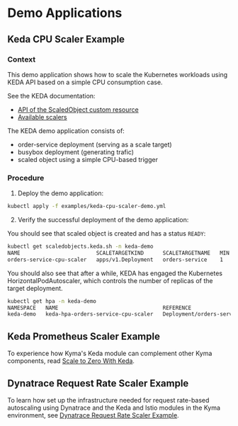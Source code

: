 # Demo Applications

## Keda CPU Scaler Example

### Context

This demo application shows how to scale the Kubernetes workloads using KEDA API based on a simple CPU consumption case.

See the KEDA documentation:

- [API of the ScaledObject custom resource](https://keda.sh/docs/latest/concepts/scaling-deployments/#scaledobject-spec)
- [Available scalers](https://keda.sh/docs/latest/scalers/)

The KEDA demo application consists of:

- order-service deployment (serving as a scale target)
- busybox deployment (generating trafic)
- scaled object using a simple CPU-based trigger

### Procedure

1. Deploy the demo application:

```bash
kubectl apply -f examples/keda-cpu-scaler-demo.yml
```

2. Verify the successful deployment of the demo application:

You should see that scaled object is created and has a status `READY`:

```bash
kubectl get scaledobjects.keda.sh -n keda-demo
NAME                        SCALETARGETKIND      SCALETARGETNAME   MIN   MAX   TRIGGERS   AUTHENTICATION   READY   ACTIVE   FALLBACK   AGE
orders-service-cpu-scaler   apps/v1.Deployment   orders-service    1     10    cpu                         True    True     Unknown    8m3s
```

You should also see that after a while, KEDA has engaged the Kubernetes HorizontalPodAutoscaler, which controls the number of replicas of the target deployment.

```bash
kubectl get hpa -n keda-demo
NAMESPACE   NAME                                 REFERENCE                   TARGETS   MINPODS   MAXPODS   REPLICAS   AGE
keda-demo   keda-hpa-orders-service-cpu-scaler   Deployment/orders-service   80%/30%   1         10        4          31s
```

## Keda Prometheus Scaler Example

To experience how Kyma's Keda module can complement other Kyma components, read [Scale to Zero With Keda](https://github.com/kyma-project/keda-manager/tree/main/examples/scale-to-zero-with-keda).

## Dynatrace Request Rate Scaler Example

To learn how set up the infrastructure needed for request rate-based autoscaling using Dynatrace and the Keda and Istio modules in the Kyma environment, see [Dynatrace Request Rate Scaler Example](https://github.com/kyma-project/keda-manager/tree/main/examples/request-rate-scaler/dynatrace).
